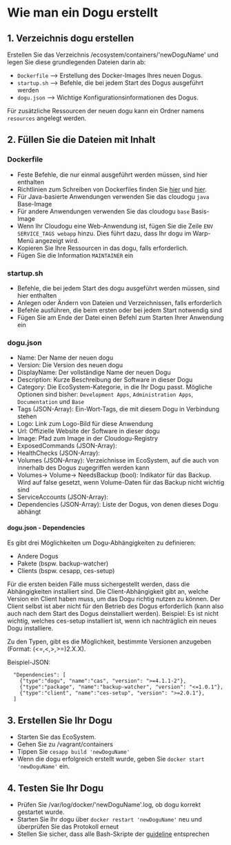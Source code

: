 # Wie man ein Dogu erstellt
## 1. Verzeichnis dogu erstellen
Erstellen Sie das Verzeichnis /ecosystem/containers/'newDoguName' und legen Sie diese grundlegenden Dateien darin ab:

* `Dockerfile` --> Erstellung des Docker-Images Ihres neuen Dogus.
* `startup.sh` --> Befehle, die bei jedem Start des Dogus ausgeführt werden
* `dogu.json` --> Wichtige Konfigurationsinformationen des Dogus.

Für zusätzliche Ressourcen der neuen dogu kann ein Ordner namens `resources` angelegt werden.
## 2. Füllen Sie die Dateien mit Inhalt
### Dockerfile
* Feste Befehle, die nur einmal ausgeführt werden müssen, sind hier enthalten
* Richtlinien zum Schreiben von Dockerfiles finden Sie [hier](https://docs.docker.com/engine/reference/builder/) und [hier](https://docs.docker.com/engine/userguide/eng-image/dockerfile_best-practices/).
* Für Java-basierte Anwendungen verwenden Sie das cloudogu `java` Base-Image
* Für andere Anwendungen verwenden Sie das cloudogu `base` Basis-Image
* Wenn Ihr Cloudogu eine Web-Anwendung ist, fügen Sie die Zeile `ENV SERVICE_TAGS webapp` hinzu. Dies führt dazu, dass Ihr dogu im Warp-Menü angezeigt wird.
* Kopieren Sie Ihre Ressourcen in das dogu, falls erforderlich.
* Fügen Sie die Information `MAINTAINER` ein

### startup.sh
* Befehle, die bei jedem Start des dogu ausgeführt werden müssen, sind hier enthalten
* Anlegen oder Ändern von Dateien und Verzeichnissen, falls erforderlich
* Befehle ausführen, die beim ersten oder bei jedem Start notwendig sind
* Fügen Sie am Ende der Datei einen Befehl zum Starten Ihrer Anwendung ein

### dogu.json
* Name: Der Name der neuen dogu
* Version: Die Version des neuen dogu
* DisplayName: Der vollständige Name der neuen Dogu
* Description: Kurze Beschreibung der Software in dieser Dogu
* Category: Die EcoSystem-Kategorie, in die Ihr Dogu passt. Mögliche Optionen sind bisher: `Development Apps`, `Administration Apps`, `Documentation` und `Base`
* Tags (JSON-Array): Ein-Wort-Tags, die mit diesem Dogu in Verbindung stehen
* Logo: Link zum Logo-Bild für diese Anwendung
* Url: Offizielle Website der Software in dieser dogu
* Image: Pfad zum Image in der Cloudogu-Registry
* ExposedCommands (JSON-Array):
* HealthChecks (JSON-Array):
* Volumes (JSON-Array): Verzeichnisse im EcoSystem, auf die auch von innerhalb des Dogus zugegriffen werden kann
* Volumes-> Volume-> NeedsBackup (bool): Indikator für das Backup. Wird auf false gesetzt, wenn Volume-Daten für das Backup nicht wichtig sind
* ServiceAccounts (JSON-Array):
* Dependencies (JSON-Array): Liste der Dogus, von denen dieses Dogu abhängt

#### dogu.json - Dependencies

Es gibt drei Möglichkeiten um Dogu-Abhängigkeiten zu definieren:

* Andere Dogus
* Pakete (bspw. backup-watcher)
* Clients (bspw. cesapp, ces-setup)

Für die ersten beiden Fälle muss sichergestellt werden, dass die Abhängigkeiten installiert sind. Die Client-Abhängigkeit gibt an, welche Version ein Client haben muss, um das Dogu richtig nutzen zu können. Der Client selbst ist aber nicht für den Betrieb des Dogus erforderlich (kann also auch nach dem Start des Dogus deinstalliert werden). Beispiel: Es ist nicht wichtig, welches ces-setup installiert ist, wenn ich nachträglich ein neues Dogu installiere.

Zu den Typen, gibt es die Möglichkeit, bestimmte Versionen anzugeben (Format: (<=,<,>,>=)2.X.X).

Beispiel-JSON:
 ```
   "Dependencies": [
     {"type":"dogu", "name":"cas", "version": ">=4.1.1-2"},
     {"type":"package", "name":"backup-watcher", "version": "<=1.0.1"},
     {"type":"client", "name":"ces-setup", "version": ">=2.0.1"},
   ]
 ```

## 3. Erstellen Sie Ihr Dogu
* Starten Sie das EcoSystem.
* Gehen Sie zu /vagrant/containers
* Tippen Sie `cesapp build 'newDoguName'`
* Wenn die dogu erfolgreich erstellt wurde, geben Sie `docker start 'newDoguName'` ein.

## 4. Testen Sie Ihr Dogu
* Prüfen Sie /var/log/docker/'newDoguName'.log, ob dogu korrekt gestartet wurde.
* Starten Sie Ihr dogu über `docker restart 'newDoguName'` neu und überprüfen Sie das Protokoll erneut
* Stellen Sie sicher, dass alle Bash-Skripte der [guideline](bash-guideline_de.md) entsprechen 
